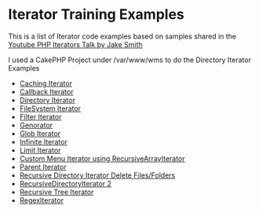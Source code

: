# Iterator Training Examples

This is a list of Iterator code examples based on samples shared in the [Youtube PHP Iterators Talk by Jake Smith](https://youtu.be/t7KLwA52K7Y)

I used a CakePHP Project under /var/www/wms to do the Directory Iterator Examples

* [Caching Iterator](src/CachingIter.php)
* [Callback Iterator](src/CallbackIter.php)
* [Directory Iterator](src/DirectoryIter.php)
* [FileSystem Iterator](src/FileSystemIter.php)
* [Filter Iterator](src/FilterIter.php)
* [Genorator](src/Genorator.php)
* [Glob Iterator](src/GlobIter.php)
* [Infinite Iterator](src/InfiniteIter.php)
* [Limit Iterator](src/LimitIter.php)
* [Custom Menu Iterator using RecursiveArrayIterator](src/MenuIter.php)
* [Parent Iterator](src/ParentIter.php)
* [Recursive Directory Iterator Delete Files/Folders](src/RecursiveDirectory.php)
* [RecursiveDirectoryIterator 2](src/RecursiveDirectoryIterator.php)
* [Recursive Tree Iterator](src/RecursiveTree.php)
* [RegexIterator](src/RegexIterator.php)
